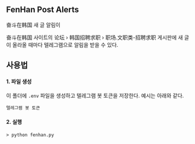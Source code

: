## FenHan Post Alerts

奋斗在韩国 새 글 알림이

奋斗在韩国 사이트의 论坛 › 韩国招聘求职 › 职场.文职类-招聘求职 게시판에 새 글이 올라올 때마다 텔레그램으로 알림을 받을 수 있다.

## 사용법

#### 1. 파일 생성
이 폴더에 `.env` 파일을 생성하고 텔레그램 봇 토큰을 저장한다. 예시는 아래와 같다.

```
텔레그램 봇 토큰
```

#### 2. 실행
```shell
> python fenhan.py
```